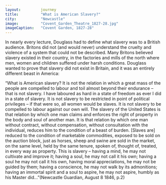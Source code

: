 ```yaml
---
layout: 		journey
title: 			"What is American Slavery?"
city:			"Newcastle"
image: 			"Covent_Garden_Theatre_1827-28.jpg"
imageCaption: 	"Covent Garden, 1827-28"
---
```


In nearly every lecture, Douglass had to define what slavery was to a British audience. Britons did not (and would never) understand the cruelty and violence of a system that could not be described. Many Britons believed slavery existed in their country, in the factories and mills of the north where men, women and children suffered under harsh conditions. Douglass wanted to prove that slavery did not exist in Britain, and it was an entirely different beast in America:

“What is American slavery? It is not the relation in which a great mass of the people are compelled to labour and toil almost beyond their endurance – that is not slavery. I have laboured as hard in a state of freedom as ever I did in a state of slavery. It is not slavery to be restricted in point of political privileges – if that were so, all women would be slaves. It is not slavery to be compelled to labour against our own will. The slavery of the United States is that relation by which one man claims and enforces the right of property in the body and soul of another man. It is that relation by which one man without contract, without compensation, without consultation with the individual, reduces him to the condition of a beast of burden. [Slaves are] reduced to the condition of marketable commodities, exposed to be sold on the auction block, just as horses, sheep and swine are sold in the market, on the same level, held by the same tenure, spoken of, thought of, treated, in every way as property. This is slavery – having a mind, he may not cultivate and improve it; having a soul, he may not call it his own; having a soul he may not call it his own, having moral appreciations, he may not be guided by them; having a conscience, he may not walk by its admonitions; having an immortal spirit and a soul to aspire, he may not aspire, humbly as his Master did…”(Newcastle Guardian, August 8 1846, p.2)
